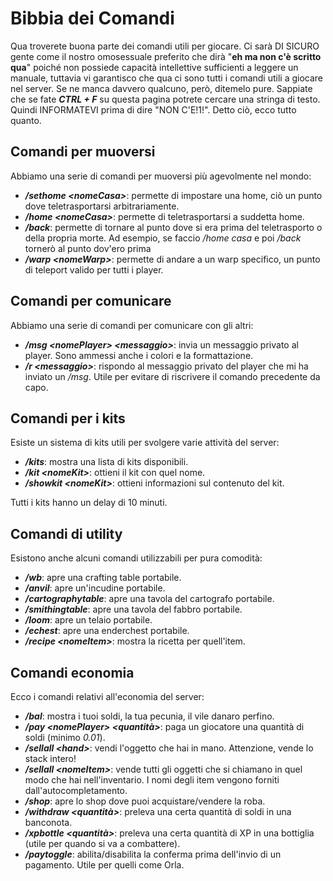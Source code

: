 # Bibbia dei Comandi
Qua troverete buona parte dei comandi utili per giocare. Ci sarà DI SICURO gente come il nostro omosessuale preferito che dirà "**eh ma non c'è scritto <comando X> qua**" poiché non possiede capacità intellettive sufficienti a leggere un manuale, tuttavia vi garantisco che qua ci sono tutti i comandi utili a giocare nel server. Se ne manca davvero qualcuno, però, ditemelo pure. Sappiate che se fate ***CTRL + F*** su questa pagina potrete cercare una stringa di testo. Quindi INFORMATEVI prima di dire "NON C'E!1!".
Detto ciò, ecco tutto quanto.

## Comandi per muoversi
Abbiamo una serie di comandi per muoversi più agevolmente nel mondo:
- ***/sethome \<nomeCasa\>***: permette di impostare una home, ciò un punto dove teletrasportarsi arbitrariamente.
- ***/home \<nomeCasa\>***: permette di teletrasportarsi a suddetta home.
- ***/back***: permette di tornare al punto dove si era prima del teletrasporto o della propria morte. Ad esempio, se faccio */home casa* e poi */back* tornerò al punto dov'ero prima
- ***/warp \<nomeWarp\>***: permette di andare a un warp specifico, un punto di teleport valido per tutti i player.

## Comandi per comunicare
Abbiamo una serie di comandi per comunicare con gli altri:
- ***/msg \<nomePlayer\> \<messaggio\>***: invia un messaggio privato al player. Sono ammessi anche i colori e la formattazione.
- ***/r \<messaggio\>***: rispondo al messaggio privato del player che mi ha inviato un */msg*. Utile per evitare di riscrivere il comando precedente da capo.

## Comandi per i kits
Esiste un sistema di kits utili per svolgere varie attività del server:
- ***/kits***: mostra una lista di kits disponibili.
- ***/kit \<nomeKit\>***: ottieni il kit con quel nome.
- ***/showkit \<nomeKit\>***: ottieni informazioni sul contenuto del kit.

Tutti i kits hanno un delay di 10 minuti.

## Comandi di utility
Esistono anche alcuni comandi utilizzabili per pura comodità:
- ***/wb***: apre una crafting table portabile.
- ***/anvil***: apre un'incudine portabile.
- ***/cartographytable***: apre una tavola del cartografo portabile.
- ***/smithingtable***: apre una tavola del fabbro portabile.
- ***/loom***: apre un telaio portabile.
- ***/echest***: apre una enderchest portabile.
- ***/recipe \<nomeItem\>***: mostra la ricetta per quell'item.

## Comandi economia
Ecco i comandi relativi all'economia del server:
- ***/bal***: mostra i tuoi soldi, la tua pecunia, il vile danaro perfino.
- ***/pay \<nomePlayer\> \<quantità\>***: paga un giocatore una quantità di soldi (minimo *0.01*).
- ***/sellall \<hand\>***: vendi l'oggetto che hai in mano. Attenzione, vende lo stack intero!
- ***/sellall \<nomeItem\>***: vende tutti gli oggetti che si chiamano in quel modo che hai nell'inventario. I nomi degli item vengono forniti dall'autocompletamento.
- ***/shop***: apre lo shop dove puoi acquistare/vendere la roba.
- ***/withdraw \<quantità\>***: preleva una certa quantità di soldi in una banconota.
- ***/xpbottle \<quantità\>***: preleva una certa quantità di XP in una bottiglia (utile per quando si va a combattere).
- ***/paytoggle***: abilita/disabilita la conferma prima dell'invio di un pagamento. Utile per quelli come Orla.
